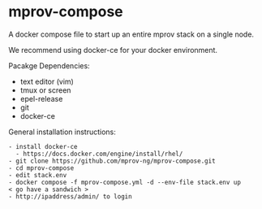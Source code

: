 # mprov-compose
A docker compose file to start up an entire mprov stack on a single node.

We recommend using docker-ce for your docker environment.


Pacakge Dependencies: 

- text editor (vim)
- tmux or screen
- epel-release
- git
- docker-ce

General installation instructions:
```
- install docker-ce 
  - https://docs.docker.com/engine/install/rhel/
- git clone https://github.com/mprov-ng/mprov-compose.git
- cd mprov-compose
- edit stack.env
- docker compose -f mprov-compose.yml -d --env-file stack.env up
< go have a sandwich >
- http://ipaddress/admin/ to login 
```
